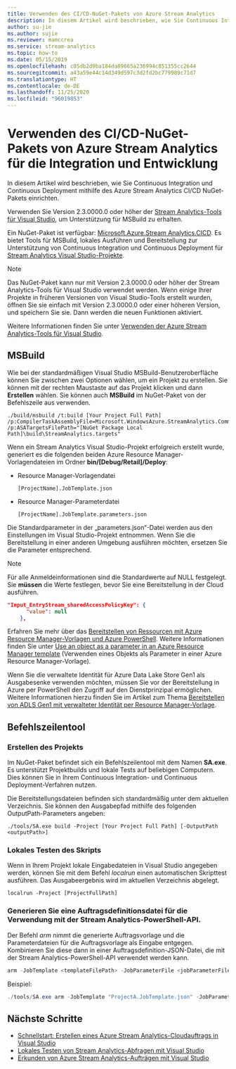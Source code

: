 ```yaml
---
title: Verwenden des CI/CD-NuGet-Pakets von Azure Stream Analytics
description: In diesem Artikel wird beschrieben, wie Sie Continuous Integration und Continuous Deployment mithilfe des Azure Stream Analytics CI/CD NuGet-Pakets einrichten.
author: su-jie
ms.author: sujie
ms.reviewer: mamccrea
ms.service: stream-analytics
ms.topic: how-to
ms.date: 05/15/2019
ms.openlocfilehash: c05db2d9ba184da89665a236994c851355cc2644
ms.sourcegitcommit: a43a59e44c14d349d597c3d2fd2bc779989c71d7
ms.translationtype: HT
ms.contentlocale: de-DE
ms.lasthandoff: 11/25/2020
ms.locfileid: "96019853"
---
```

# <a name="use-the-azure-stream-analytics-cicd-nuget-package-for-integration-and-development"></a>Verwenden des CI/CD-NuGet-Pakets von Azure Stream Analytics für die Integration und Entwicklung 
In diesem Artikel wird beschrieben, wie Sie Continuous Integration und Continuous Deployment mithilfe des Azure Stream Analytics CI/CD NuGet-Pakets einrichten.

Verwenden Sie Version 2.3.0000.0 oder höher der [Stream Analytics-Tools für Visual Studio](./stream-analytics-quick-create-vs.md), um Unterstützung für MSBuild zu erhalten.

Ein NuGet-Paket ist verfügbar: [Microsoft.Azure.Stream Analytics.CICD](https://www.nuget.org/packages/Microsoft.Azure.StreamAnalytics.CICD/). Es bietet Tools für MSBuild, lokales Ausführen und Bereitstellung zur Unterstützung von Continuous Integration und Continuous Deployment für [Stream Analytics Visual Studio-Projekte](stream-analytics-vs-tools.md). 
> [!NOTE]
> Das NuGet-Paket kann nur mit Version 2.3.0000.0 oder höher der Stream Analytics-Tools für Visual Studio verwendet werden. Wenn einige Ihrer Projekte in früheren Versionen von Visual Studio-Tools erstellt wurden, öffnen Sie sie einfach mit Version 2.3.0000.0 oder einer höheren Version, und speichern Sie sie. Dann werden die neuen Funktionen aktiviert. 

Weitere Informationen finden Sie unter [Verwenden der Azure Stream Analytics-Tools für Visual Studio](./stream-analytics-quick-create-vs.md).

## <a name="msbuild"></a>MSBuild
Wie bei der standardmäßigen Visual Studio MSBuild-Benutzeroberfläche können Sie zwischen zwei Optionen wählen, um ein Projekt zu erstellen. Sie können mit der rechten Maustaste auf das Projekt klicken und dann **Erstellen** wählen. Sie können auch **MSBuild** im NuGet-Paket von der Befehlszeile aus verwenden.
```
./build/msbuild /t:build [Your Project Full Path] /p:CompilerTaskAssemblyFile=Microsoft.WindowsAzure.StreamAnalytics.Common.CompileService.dll  /p:ASATargetsFilePath="[NuGet Package Local Path]\build\StreamAnalytics.targets"

```

Wenn ein Stream Analytics Visual Studio-Projekt erfolgreich erstellt wurde, generiert es die folgenden beiden Azure Resource Manager-Vorlagendateien im Ordner **bin/[Debug/Retail]/Deploy**: 

* Resource Manager-Vorlagendatei

   `[ProjectName].JobTemplate.json`

* Resource Manager-Parameterdatei
   
   `[ProjectName].JobTemplate.parameters.json`

Die Standardparameter in der „parameters.json“-Datei werden aus den Einstellungen im Visual Studio-Projekt entnommen. Wenn Sie die Bereitstellung in einer anderen Umgebung ausführen möchten, ersetzen Sie die Parameter entsprechend.

> [!NOTE]
> Für alle Anmeldeinformationen sind die Standardwerte auf NULL festgelegt. Sie **müssen** die Werte festlegen, bevor Sie eine Bereitstellung in der Cloud ausführen.

```json
"Input_EntryStream_sharedAccessPolicyKey": {
      "value": null
    },
```
Erfahren Sie mehr über das [Bereitstellen von Ressourcen mit Azure Resource Manager-Vorlagen und Azure PowerShell](../azure-resource-manager/templates/deploy-powershell.md). Weitere Informationen finden Sie unter [Use an object as a parameter in an Azure Resource Manager template](/azure/architecture/building-blocks/extending-templates/objects-as-parameters) (Verwenden eines Objekts als Parameter in einer Azure Resource Manager-Vorlage).

Wenn Sie die verwaltete Identität für Azure Data Lake Store Gen1 als Ausgabesenke verwenden möchten, müssen Sie vor der Bereitstellung in Azure per PowerShell den Zugriff auf den Dienstprinzipal ermöglichen. Weitere Informationen hierzu finden Sie im Artikel zum Thema [Bereitstellen von ADLS Gen1 mit verwalteter Identität per Resource Manager-Vorlage](stream-analytics-managed-identities-adls.md#resource-manager-template-deployment).


## <a name="command-line-tool"></a>Befehlszeilentool

### <a name="build-the-project"></a>Erstellen des Projekts
Im NuGet-Paket befindet sich ein Befehlszeilentool mit dem Namen **SA.exe**. Es unterstützt Projektbuilds und lokale Tests auf beliebigen Computern. Dies können Sie in Ihrem Continuous Integration- und Continuous Deployment-Verfahren nutzen. 

Die Bereitstellungsdateien befinden sich standardmäßig unter dem aktuellen Verzeichnis. Sie können den Ausgabepfad mithilfe des folgenden OutputPath-Parameters angeben:

```
./tools/SA.exe build -Project [Your Project Full Path] [-OutputPath <outputPath>] 
```

### <a name="test-the-script-locally"></a>Lokales Testen des Skripts

Wenn in Ihrem Projekt lokale Eingabedateien in Visual Studio angegeben werden, können Sie mit dem Befehl *localrun* einen automatischen Skripttest ausführen. Das Ausgabeergebnis wird im aktuellen Verzeichnis abgelegt.
 
```
localrun -Project [ProjectFullPath]
```

### <a name="generate-a-job-definition-file-to-use-with-the-stream-analytics-powershell-api"></a>Generieren Sie eine Auftragsdefinitionsdatei für die Verwendung mit der Stream Analytics-PowerShell-API.

Der Befehl *arm* nimmt die generierte Auftragsvorlage und die Parameterdateien für die Auftragsvorlage als Eingabe entgegen. Kombinieren Sie diese dann in einer Auftragsdefinition-JSON-Datei, die mit der Stream Analytics-PowerShell-API verwendet werden kann.

```powershell
arm -JobTemplate <templateFilePath> -JobParameterFile <jobParameterFilePath> [-OutputFile <asaArmFilePath>]
```
Beispiel:
```powershell
./tools/SA.exe arm -JobTemplate "ProjectA.JobTemplate.json" -JobParameterFile "ProjectA.JobTemplate.parameters.json" -OutputFile "JobDefinition.json" 
```



## <a name="next-steps"></a>Nächste Schritte

* [Schnellstart: Erstellen eines Azure Stream Analytics-Cloudauftrags in Visual Studio](stream-analytics-quick-create-vs.md)
* [Lokales Testen von Stream Analytics-Abfragen mit Visual Studio](stream-analytics-vs-tools-local-run.md)
* [Erkunden von Azure Stream Analytics-Aufträgen mit Visual Studio](stream-analytics-vs-tools.md)